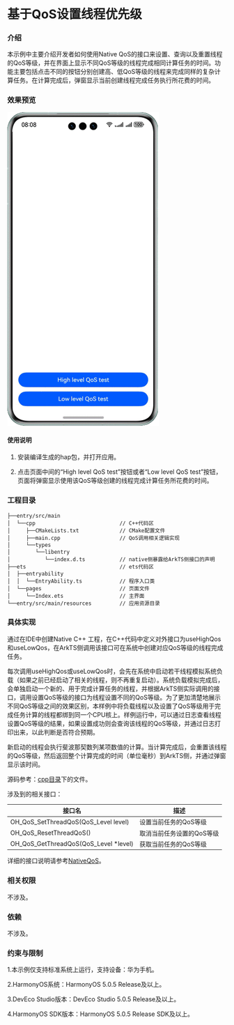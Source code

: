 # 基于QoS设置线程优先级

### 介绍

本示例中主要介绍开发者如何使用Native QoS的接口来设置、查询以及重置线程的QoS等级，并在界面上显示不同QoS等级的线程完成相同计算任务的时间。功能主要包括点击不同的按钮分别创建高、低QoS等级的线程来完成同样的复杂计算任务。在计算完成后，弹窗显示当前创建线程完成任务执行所花费的时间。

### 效果预览

![](./screenshots/device/qos-protect-critical-threads.gif)

#### 使用说明

1. 安装编译生成的hap包，并打开应用。

2. 点击页面中间的“High level QoS test”按钮或者“Low level QoS test”按钮，页面将弹窗显示使用该QoS等级创建的线程完成计算任务所花费的时间。

### 工程目录

```
├──entry/src/main
│  └──cpp                           // C++代码区
│     ├──CMakeLists.txt             // CMake配置文件
│     ├──main.cpp                   // QoS调用相关逻辑实现
│     └──types
│        └──libentry
│           └──index.d.ts           // native侧暴露给ArkTS侧接口的声明            
├──ets                              // ets代码区
│  ├──entryability
│  │  └──EntryAbility.ts            // 程序入口类
│  └──pages                         // 页面文件
│     └──Index.ets                  // 主界面
└──entry/src/main/resources         // 应用资源目录
```

### 具体实现
通过在IDE中创建Native C++ 工程，在C++代码中定义对外接口为useHighQos和useLowQos，在ArkTS侧调用该接口可在系统中创建对应QoS等级的线程完成任务。

每次调用useHighQos或useLowQos时，会先在系统中启动若干线程模拟系统负载（如果之前已经启动了相关的线程，则不再重复启动）。系统负载模拟完成后，会单独启动一个新的、用于完成计算任务的线程，并根据ArkTS侧实际调用的接口，调用设置QoS等级的接口为线程设置不同的QoS等级。为了更加清楚地展示不同QoS等级之间的效果区别，本样例中将负载线程以及设置了QoS等级用于完成任务计算的线程都绑到同一个CPU核上。样例运行中，可以通过日志查看线程设置QoS等级的结果，如果设置成功则会查询该线程的QoS等级，并通过日志打印出来，以此判断是否符合预期。

新启动的线程会执行斐波那契数列某项数值的计算。当计算完成后，会重置该线程的QoS等级，然后返回整个计算完成的时间（单位毫秒）到ArkTS侧，并通过弹窗显示该时间。


源码参考：[cpp目录](entry/src/main/cpp/main.cpp)下的文件。

涉及到的相关接口：

| 接口名 | 描述 |
| -------- | -------- |
| OH_QoS_SetThreadQoS(QoS_Level level) | 设置当前任务的QoS等级 |
| OH_QoS_ResetThreadQoS() | 取消当前任务设置的QoS等级 |
| OH_QoS_GetThreadQoS(QoS_Level *level) | 获取当前任务的QoS等级 |


详细的接口说明请参考[NativeQoS](https://developer.huawei.com/consumer/cn/doc/harmonyos-guides/qos-guidelines)。

### 相关权限

不涉及。

### 依赖

不涉及。

### 约束与限制

1.本示例仅支持标准系统上运行，支持设备：华为手机。

2.HarmonyOS系统：HarmonyOS 5.0.5 Release及以上。

3.DevEco Studio版本：DevEco Studio 5.0.5 Release及以上。

4.HarmonyOS SDK版本：HarmonyOS 5.0.5 Release SDK及以上。
